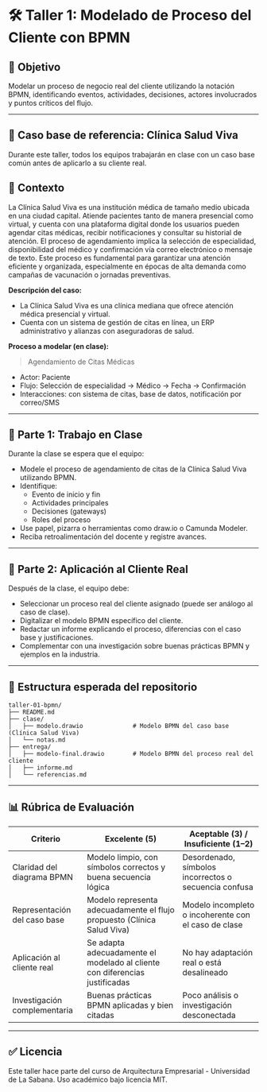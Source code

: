 # 🛠️ Taller 1: Modelado de Proceso del Cliente con BPMN

## 🎯 Objetivo

Modelar un proceso de negocio real del cliente utilizando la notación BPMN, identificando eventos, actividades, decisiones, actores involucrados y puntos críticos del flujo.

---

## 🏥 Caso base de referencia: Clínica Salud Viva

Durante este taller, todos los equipos trabajarán en clase con un caso base común antes de aplicarlo a su cliente real.

## 🧠 Contexto

La Clínica Salud Viva es una institución médica de tamaño medio ubicada en una ciudad capital. Atiende pacientes tanto de manera presencial como virtual, y cuenta con una plataforma digital donde los usuarios pueden agendar citas médicas, recibir notificaciones y consultar su historial de atención. El proceso de agendamiento implica la selección de especialidad, disponibilidad del médico y confirmación vía correo electrónico o mensaje de texto. Este proceso es fundamental para garantizar una atención eficiente y organizada, especialmente en épocas de alta demanda como campañas de vacunación o jornadas preventivas.

**Descripción del caso:**
- La Clínica Salud Viva es una clínica mediana que ofrece atención médica presencial y virtual.
- Cuenta con un sistema de gestión de citas en línea, un ERP administrativo y alianzas con aseguradoras de salud.

**Proceso a modelar (en clase):**
> Agendamiento de Citas Médicas

- Actor: Paciente
- Flujo: Selección de especialidad → Médico → Fecha → Confirmación
- Interacciones: con sistema de citas, base de datos, notificación por correo/SMS

---

## 🧪 Parte 1: Trabajo en Clase

Durante la clase se espera que el equipo:

- Modele el proceso de agendamiento de citas de la Clínica Salud Viva utilizando BPMN.
- Identifique:
  - Evento de inicio y fin
  - Actividades principales
  - Decisiones (gateways)
  - Roles del proceso
- Use papel, pizarra o herramientas como draw.io o Camunda Modeler.
- Reciba retroalimentación del docente y registre avances.

---

## 🧠 Parte 2: Aplicación al Cliente Real

Después de la clase, el equipo debe:

- Seleccionar un proceso real del cliente asignado (puede ser análogo al caso de clase).
- Digitalizar el modelo BPMN específico del cliente.
- Redactar un informe explicando el proceso, diferencias con el caso base y justificaciones.
- Complementar con una investigación sobre buenas prácticas BPMN y ejemplos en la industria.

---

## 📁 Estructura esperada del repositorio

```
taller-01-bpmn/
├── README.md
├── clase/
│   ├── modelo.drawio              # Modelo BPMN del caso base (Clínica Salud Viva)
│   └── notas.md
├── entrega/
│   ├── modelo-final.drawio        # Modelo BPMN del proceso real del cliente
│   ├── informe.md
│   └── referencias.md
```

---

## 📊 Rúbrica de Evaluación

| Criterio                            | Excelente (5)                                                       | Aceptable (3) / Insuficiente (1–2)                     |
|-------------------------------------|----------------------------------------------------------------------|---------------------------------------------------------|
| Claridad del diagrama BPMN          | Modelo limpio, con símbolos correctos y buena secuencia lógica       | Desordenado, símbolos incorrectos o secuencia confusa  |
| Representación del caso base        | Modelo representa adecuadamente el flujo propuesto (Clínica Salud Viva) | Modelo incompleto o incoherente con el caso de clase   |
| Aplicación al cliente real          | Se adapta adecuadamente el modelado al cliente con diferencias justificadas | No hay adaptación real o está desalineado              |
| Investigación complementaria        | Buenas prácticas BPMN aplicadas y bien citadas                       | Poco análisis o investigación desconectada              |

---

## ✅ Licencia

Este taller hace parte del curso de Arquitectura Empresarial - Universidad de La Sabana. Uso académico bajo licencia MIT.
